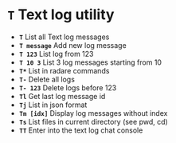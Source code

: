 <!-- TITLE: T -->

#  **`T`** Text log utility

- **`T`** List all Text log messages
- **`T message`** Add new log message
- **`T 123`** List log from 123
- **`T 10 3`** List 3 log messages starting from 10
- **`T*`** List in radare commands
- **`T-`** Delete all logs
- **`T- 123`** Delete logs before 123
- **`Tl`** Get last log message id
- **`Tj`** List in json format
- **`Tm [idx]`** Display log messages without index
- **`Ts`** List files in current directory (see pwd, cd)
- **`TT`** Enter into the text log chat console

<p hidden>T* T- Tl Tj Tm Ts TT</p>
